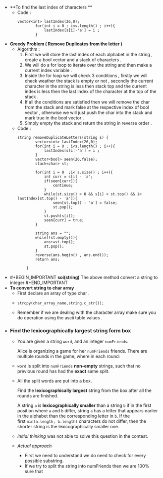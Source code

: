- **To find the last index of characters **
	- Code : 
	  ```
	  vector<int> lastIndex(26,0);
	          for(int i = 0 ; i<s.length() ; i++){
	              lastIndex[s[i]-'a'] = i ;
	          }
	  ```
- **Greedy Problem ( Remove Duplicates from the letter )**
	- Algorithm : 
	  1. First we will store the last index of each alphabet in the string , create a bool vector and a stack of characters . 
	  2. We will do a for loop to iterate over the string and then make a current index variable . 
	  3. Inside the for loop we will check 3 conditions , firstly we will check weather the stack is empty or not , secondly  the current character in the string is less then stack top and the current index is less then the last index of the character at the top of the stack . 
	  4. If all the conditions are satisfied then we will remove the char from the stack and mark false at the respective index of bool vector , otherwise we will just push the char into the stack and mark true in the bool vector . 
	  5. Simply empty the stack and return the string in reverse order .
	- Code : 
	  ```
	  string removeDuplicateLetters(string s) {
	          vector<int> lastIndex(26,0);
	          for(int i = 0 ; i<s.length() ; i++){
	              lastIndex[s[i]-'a'] = i ;
	          }
	          vector<bool> seen(26,false);
	          stack<char> st;
	          
	          for(int i = 0  ;i< s.size() ; i++){
	              int curr = s[i] - 'a';
	              if(seen[curr]){
	                  continue;
	              }
	              while(st.size() > 0 && s[i] < st.top() && i< lastIndex[st.top() - 'a']){
	                  seen[st.top() - 'a'] = false;
	                  st.pop();
	              }
	              st.push(s[i]);
	              seen[curr] = true;
	          }
	          
	          string ans = "";
	          while(!st.empty()){
	              ans+=st.top();
	              st.pop();
	          }
	          reverse(ans.begin() , ans.end());
	          return ans;
	          
	      }
	  ```
- #+BEGIN_IMPORTANT
  **soi(string)** 
  The above method convert a string to integer 
  #+END_IMPORTANT
- **To convert string to char array**
	- First declare an array of type char .
	- ```
	  strcpy(char_array_name,string.c_str());
	  ```
	- Remember if we are dealing with the character array make sure you do operation using the ascii table values .
- ### Find the lexicographically largest string form box
	- You are given a string `word`, and an integer `numFriends`.
	  
	  Alice is organizing a game for her `numFriends` friends. There are multiple rounds in the game, where in each round:
	- `word` is split into `numFriends` **non-empty** strings, such that no previous round has had the **exact** same split.
	- All the split words are put into a box.
	  
	  Find the **lexicographically largest** string from the box after all the rounds are finished.
	  
	  A string `a` is **lexicographically smaller** than a string `b` if in the first position where `a` and `b` differ, string `a` has a letter that appears earlier in the alphabet than the corresponding letter in `b`.
	  If the first `min(a.length, b.length)` characters do not differ, then the shorter string is the lexicographically smaller one.
	- _Initial thinking_ was not able to solve this question in the contest.
	- _Actual approach_
		- First we need to understand we do need to check for every possible substring.
		- If we try to split the string into numFriends then we are 100% sure that